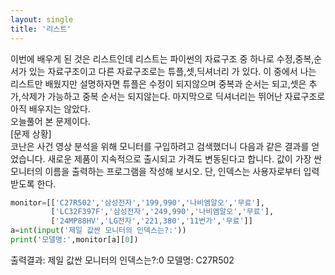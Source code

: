 ```yaml
---
layout: single
title: '리스트'
---
```


이번에 배우게 된 것은 리스트인데 리스트는 파이썬의 자료구조 중 하나로 수정,중복,순서가 있는 자료구조이고 다른 자료구조로는
튜플,셋,딕셔너리 가 있다. 이 중에서 나는 리스트만 배웠지만 설명하자면 튜플은 수정이 되지않으며
중복과 순서는 되고,셋은 추가,삭제가 가능하고 중복 순서는 되지않는다.
마지막으로 딕셔너리는 뛰어난 자료구조로 아직 배우지는 않았다.  
오늘풀어 본 문제이다.  
[문제 상황]  
코난은 사건 영상 분석을 위해 모니터를 구입하려고 검색했더니 다음과 같은 결과를 얻었습니다.
새로운 제품이 지속적으로 출시되고 가격도 변동된다고 합니다. 값이 가장 싼 모니터의
이름을 출력하는 프로그램을 작성해 보시오. 단, 인덱스는 사용자로부터 입력받도록 한다.

~~~python
monitor=[['C27R502','삼성전자','199,990','나비엠알오','무료'],
         ['LC32F397F','삼성전자','249,990','나비엠알오','무료'],
         ['24MP88HV','LG전자','221,380','11번가','무료']]
a=int(input('제일 값싼 모니터의 인덱스는?:'))
print('모델명:',monitor[a][0])
~~~
출력결과:
제일 값싼 모니터의 인덱스는?:0
모델명: C27R502
